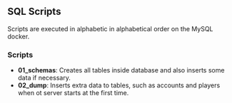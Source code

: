 ## SQL Scripts
Scripts are executed in alphabetic in alphabetical order on the MySQL docker.

### Scripts
- **01_schemas**: Creates all tables inside database and also inserts some data if necessary.
- **02_dump**: Inserts extra data to tables, such as accounts and players when ot server starts at the first time.